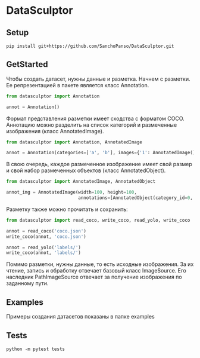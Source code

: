 # DataSculptor
## Setup

```
pip install git+https://github.com/SanchoPanso/DataSculptor.git
```

## GetStarted

Чтобы создать датасет, нужны данные и разметка. Начнем с разметки. 
Ее репрезентацией в пакете является класс Annotation.
```py
from datasculptor import Annotation

annot = Annotation()
```
Формат представления разметки имеет сходства с форматом COCO.
Аннотацию можно разделить на список категорий и размеченные изображения (класс AnnotatedImage).
```py
from datasculptor import Annotation, AnnotatedImage

annot = Annotation(categories=['a', 'b'], images={'1': AnnotatedImage()})
```

В свою очередь, каждое размеченное изображение имеет свой размер и свой набор размеченных объектов
(класс AnnotatedObject).

```py
from datasculptor import AnnotatedImage, AnnotatedObject

annot_img = AnnotatedImage(width=100, height=100, 
                           annotations=[AnnotatedObject(category_id=0, bbox=[10, 10, 20, 20])])
```

Разметку также можно прочитать и сохранить:
```py
from datasculptor import read_coco, write_coco, read_yolo, write_coco

annot = read_coco('coco.json')
write_coco(annot, 'coco.json')

annot = read_yolo('labels/')
write_coco(annot, 'labels/')

```

Помимо разметки, нужны данные, то есть исходные изображения. За их чтение, запись и обработку
отвечает базовый класс ImageSource. Его наследник PathImageSource отвечает за получение изображения
по заданному пути.

## Examples

Примеры создания датасетов показаны в папке examples

## Tests

```
python -m pytest tests
```


